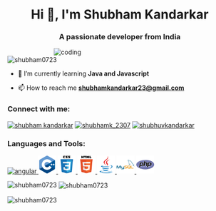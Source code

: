 <h1 align="center">Hi 👋, I'm Shubham Kandarkar</h1>
<h3 align="center">A passionate developer from India</h3>
<img align="right" alt="coding" width="400" src="https://th.bing.com/th/id/OIP.iNmEEsehwyQmNZWEEvjYvwHaH_?w=1000&h=1080&rs=1&pid=ImgDetMain">
<p align="left"> <img src="https://komarev.com/ghpvc/?username=shubham0723&label=Profile%20views&color=0e75b6&style=flat" alt="shubham0723" /> </p>

- 🌱 I’m currently learning **Java and Javascript**

- 📫 How to reach me **shubhamkandarkar23@gmail.com**

<h3 align="left">Connect with me:</h3>
<p align="left">
<a href="https://linkedin.com/in/shubham kandarkar" target="blank"><img align="center" src="https://raw.githubusercontent.com/rahuldkjain/github-profile-readme-generator/master/src/images/icons/Social/linked-in-alt.svg" alt="shubham kandarkar" height="30" width="40" /></a>
<a href="https://www.codechef.com/users/shubhamk_2307" target="blank"><img align="center" src="https://cdn.jsdelivr.net/npm/simple-icons@3.1.0/icons/codechef.svg" alt="shubhamk_2307" height="30" width="40" /></a>
<a href="https://www.hackerrank.com/shubhuvkandarkar" target="blank"><img align="center" src="https://raw.githubusercontent.com/rahuldkjain/github-profile-readme-generator/master/src/images/icons/Social/hackerrank.svg" alt="shubhuvkandarkar" height="30" width="40" /></a>
</p>

<h3 align="left">Languages and Tools:</h3>
<p align="left"> <a href="https://angular.io" target="_blank" rel="noreferrer"> <img src="https://angular.io/assets/images/logos/angular/angular.svg" alt="angular" width="40" height="40"/> </a> <a href="https://www.w3schools.com/cpp/" target="_blank" rel="noreferrer"> <img src="https://raw.githubusercontent.com/devicons/devicon/master/icons/cplusplus/cplusplus-original.svg" alt="cplusplus" width="40" height="40"/> </a> <a href="https://www.w3schools.com/css/" target="_blank" rel="noreferrer"> <img src="https://raw.githubusercontent.com/devicons/devicon/master/icons/css3/css3-original-wordmark.svg" alt="css3" width="40" height="40"/> </a> <a href="https://www.w3.org/html/" target="_blank" rel="noreferrer"> <img src="https://raw.githubusercontent.com/devicons/devicon/master/icons/html5/html5-original-wordmark.svg" alt="html5" width="40" height="40"/> </a> <a href="https://www.java.com" target="_blank" rel="noreferrer"> <img src="https://raw.githubusercontent.com/devicons/devicon/master/icons/java/java-original.svg" alt="java" width="40" height="40"/> </a> <a href="https://www.mysql.com/" target="_blank" rel="noreferrer"> <img src="https://raw.githubusercontent.com/devicons/devicon/master/icons/mysql/mysql-original-wordmark.svg" alt="mysql" width="40" height="40"/> </a> <a href="https://www.php.net" target="_blank" rel="noreferrer"> <img src="https://raw.githubusercontent.com/devicons/devicon/master/icons/php/php-original.svg" alt="php" width="40" height="40"/> </a> </p>

<p><img align="left" src="https://github-readme-stats.vercel.app/api/top-langs?username=shubham0723&show_icons=true&locale=en&layout=compact" alt="shubham0723" /></p>

<p>&nbsp;<img align="center" src="https://github-readme-stats.vercel.app/api?username=shubham0723&show_icons=true&locale=en" alt="shubham0723" /></p>

<p><img align="center" src="https://github-readme-streak-stats.herokuapp.com/?user=shubham0723&" alt="shubham0723" /></p>

